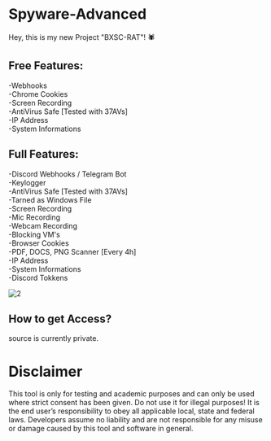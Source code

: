 # Spyware-Advanced

Hey, this is my new Project "BXSC-RAT"! 🕷

## Free Features:
-Webhooks                                            
-Chrome Cookies                                            
-Screen Recording                                            
-AntiVirus Safe   [Tested with 37AVs]                                      
-IP Address                                            
-System Informations                                             


## Full Features:
-Discord Webhooks / Telegram Bot                                            
-Keylogger                                            
-AntiVirus Safe   [Tested with 37AVs]                                        
-Tarned as Windows File                                           
-Screen Recording                                            
-Mic Recording                                            
-Webcam Recording                                            
-Blocking VM's                                            
-Browser Cookies                                            
-PDF, DOCS, PNG Scanner [Every 4h]   
-IP Address                                      
-System Informations       
-Discord Tokkens


![2](https://user-images.githubusercontent.com/96635023/233648827-2b5ac0a5-8bbe-48fe-bfe9-8e1e427f862a.png)


## How to get Access?
source is currently private.


# Disclaimer
This tool is only for testing and academic purposes and can only be used where strict consent has been given. Do not use it for illegal purposes! It is the end user’s responsibility to obey all applicable local, state and federal laws. Developers assume no liability and are not responsible for any misuse or damage caused by this tool and software in general.
